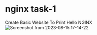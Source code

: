 # nginx task-1 
  Create Basic Website To Print Hello NGINX
  ![Screenshot from 2023-08-15 17-14-22](https://github.com/maelghamrawy/nginx/assets/28117071/6de63032-9f45-4e3c-9dc8-0c52b7c7263f)
